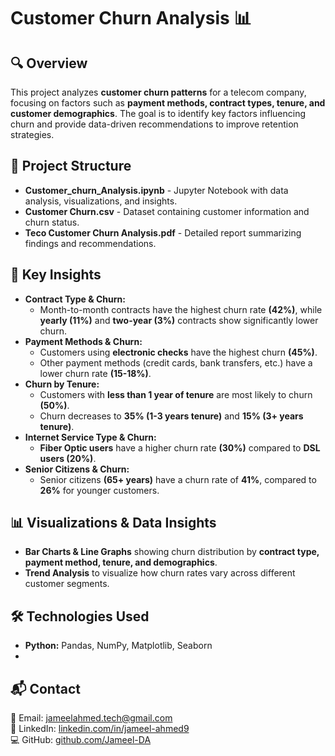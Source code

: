 # Customer Churn Analysis 📊

## 🔍 Overview
This project analyzes **customer churn patterns** for a telecom company, focusing on factors such as **payment methods, contract types, tenure, and customer demographics**. The goal is to identify key factors influencing churn and provide data-driven recommendations to improve retention strategies.

## 📂 Project Structure
- **Customer_churn_Analysis.ipynb** - Jupyter Notebook with data analysis, visualizations, and insights.
- **Customer Churn.csv** - Dataset containing customer information and churn status.
- **Teco Customer Churn Analysis.pdf** - Detailed report summarizing findings and recommendations.

## 📌 Key Insights
- **Contract Type & Churn:**
  - Month-to-month contracts have the highest churn rate **(42%)**, while **yearly (11%)** and **two-year (3%)** contracts show significantly lower churn.
- **Payment Methods & Churn:**
  - Customers using **electronic checks** have the highest churn **(45%)**.
  - Other payment methods (credit cards, bank transfers, etc.) have a lower churn rate **(15-18%)**.
- **Churn by Tenure:**
  - Customers with **less than 1 year of tenure** are most likely to churn **(50%)**.
  - Churn decreases to **35% (1-3 years tenure)** and **15% (3+ years tenure)**.
- **Internet Service Type & Churn:**
  - **Fiber Optic users** have a higher churn rate **(30%)** compared to **DSL users (20%)**.
- **Senior Citizens & Churn:**
  - Senior citizens **(65+ years)** have a churn rate of **41%**, compared to **26%** for younger customers.

## 📊 Visualizations & Data Insights
- **Bar Charts & Line Graphs** showing churn distribution by **contract type, payment method, tenure, and demographics**.
- **Trend Analysis** to visualize how churn rates vary across different customer segments.

## 🛠 Technologies Used
- **Python:** Pandas, NumPy, Matplotlib, Seaborn
- 
## 📬 Contact
📧 Email: [jameelahmed.tech@gmail.com](mailto:jameelahmed.tech@gmail.com)  
🔗 LinkedIn: [linkedin.com/in/jameel-ahmed9](https://www.linkedin.com/in/jameel-ahmed9/)  
💻 GitHub: [github.com/Jameel-DA](https://github.com/Jameel-DA)  

